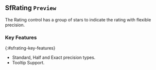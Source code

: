 ## SfRating `Preview`

The Rating control has a group of stars to indicate the rating with flexible precision.
 
### Key Features
{:#sfrating-key-features}

* Standard, Half and Exact precision types.
* Tooltip Support.